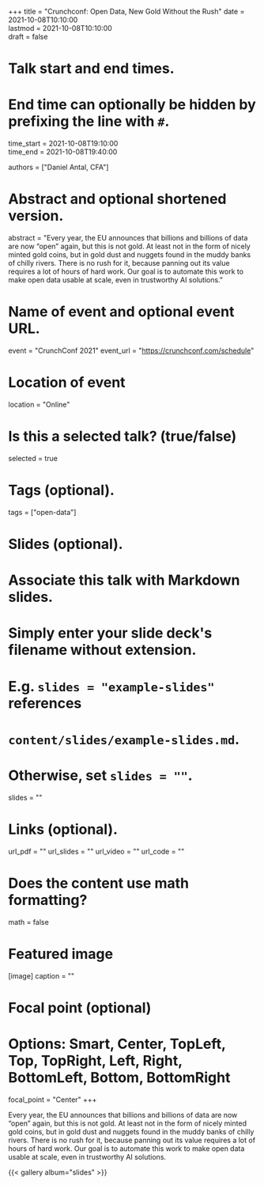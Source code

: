 +++
title = "Crunchconf: Open Data, New Gold Without the Rush"
date = 2021-10-08T10:10:00  
lastmod = 2021-10-08T10:10:00  
draft = false

# Talk start and end times.
#   End time can optionally be hidden by prefixing the line with `#`.
time_start = 2021-10-08T19:10:00  
time_end = 2021-10-08T19:40:00  

authors = ["Daniel Antal, CFA"]

# Abstract and optional shortened version.
abstract = "Every year, the EU announces that billions and billions of data are now “open” again, but this is not gold. At least not in the form of nicely minted gold coins, but in gold dust and nuggets found in the muddy banks of chilly rivers. There is no rush for it, because panning out its value requires a lot of hours of hard work. Our goal is to automate this work to make open data usable at scale, even in trustworthy AI solutions."

# Name of event and optional event URL.
event = "CrunchConf 2021"
event_url = "https://crunchconf.com/schedule"

# Location of event
location = "Online"

# Is this a selected talk? (true/false)
selected = true
# Tags (optional).
tags = ["open-data"]

# Slides (optional).
#   Associate this talk with Markdown slides.
#   Simply enter your slide deck's filename without extension.
#   E.g. `slides = "example-slides"` references 
#   `content/slides/example-slides.md`.
#   Otherwise, set `slides = ""`.
slides = ""

# Links (optional).
url_pdf = ""
url_slides = ""
url_video = ""
url_code = ""

# Does the content use math formatting?
math = false

# Featured image
[image]
  caption = ""

  # Focal point (optional)
  # Options: Smart, Center, TopLeft, Top, TopRight, Left, Right, BottomLeft, Bottom, BottomRight
  focal_point = "Center"
+++

Every year, the EU announces that billions and billions of data are now “open” again, but this is not gold. At least not in the form of nicely minted gold coins, but in gold dust and nuggets found in the muddy banks of chilly rivers. There is no rush for it, because panning out its value requires a lot of hours of hard work. Our goal is to automate this work to make open data usable at scale, even in trustworthy AI solutions.

{{< gallery album="slides" >}}
